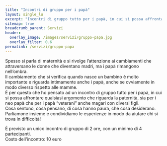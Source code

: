 ```yaml
---
title: "Incontri di gruppo per i papà"
layout: single_lu
excerpt: "Incontri di gruppo tutto per i papà, in cui si possa affrontare qualsiasi argomento che riguarda la paternità: cosa sentono i papà, cosa pensano, di cosa hanno paura, che cosa desiderano"
sitemap: true
breadcrumb_parent: Servizi
header:
  overlay_image: /images/servizi/gruppo-papa.jpg
  overlay_filter: 0.6
permalink: /servizi/gruppo-papa
---
```

Spesso si parla di maternità e si rivolge l’attenzione ai cambiamenti che attraversano le donne che diventano madri, ma i papà rimangono nell’ombra.<br>
Il cambiamento che si verifica quando nasce un bambino è molto importante e riguarda intimamente anche i papà, anche se ovviamente in modo diverso rispetto alle mamme.<br>
È per questo che ho pensato ad un incontro di gruppo tutto per i papà, in cui si possa affrontare qualsiasi argomento che riguarda la paternità, sia per i neo papà che per i papà “veterani” anche magari con diversi figli.<br>
Cosa sentono, cosa pensano, di cosa hanno paura, che cosa desiderano.<br>
Parliamone insieme e condividiamo le esperienze in modo da aiutare chi si trova in difficoltà!

È previsto un unico incontro di gruppo di 2 ore, con un minimo di 4 partecipanti.<br>
Costo dell'incontro: 10 euro